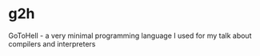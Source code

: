 # g2h
GoToHell - a very minimal programming language I used for my talk about compilers and interpreters
